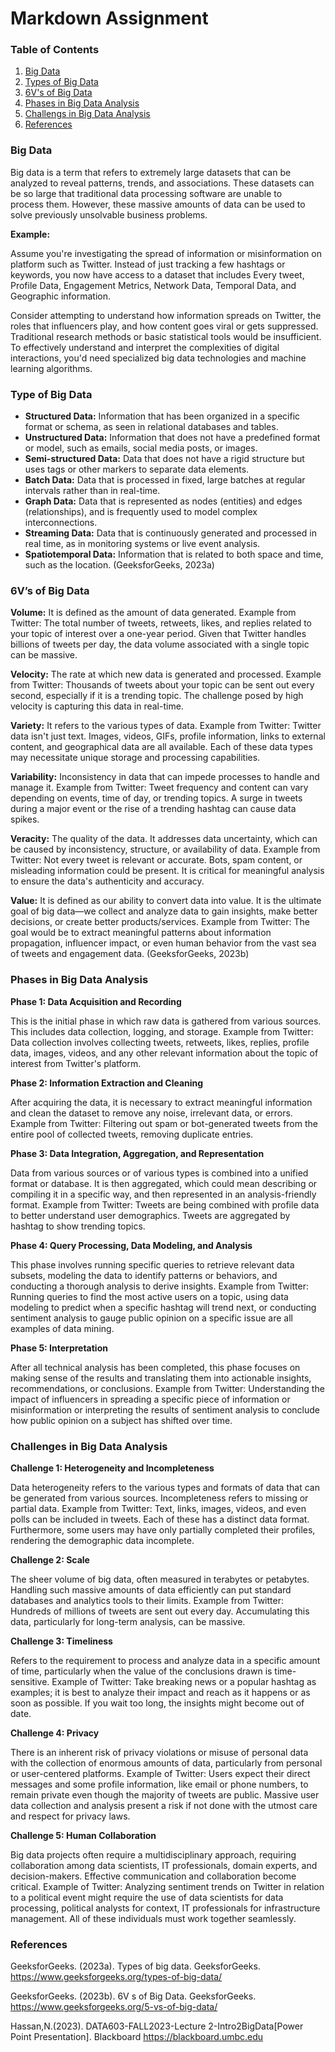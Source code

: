 # Markdown Assignment
### Table of Contents

1. [Big Data](#big-data)
2. [Types of Big Data](#type-of-big-data)
3. [6V's of Big Data](#6vs-of-big-data)
4. [Phases in Big Data Analysis](#phases-in-big-data-analysis)
5. [Challengs in Big Data Analysis](#challenges-in-big-data-analysis)
6. [References](#references)
### Big Data

Big data is a term that refers to extremely large datasets that can be analyzed to reveal patterns, trends, and associations. These datasets can be so large that traditional data processing software are unable to process them. However, these massive amounts of data can be used to solve previously unsolvable business problems.

**Example:** 

Assume you're investigating the spread of information or misinformation on platform such as Twitter. Instead of just tracking a few hashtags or keywords, you now have access to a dataset that includes Every tweet, Profile Data, Engagement Metrics, Network Data, Temporal Data, and Geographic information.

Consider attempting to understand how information spreads on Twitter, the roles that influencers play, and how content goes viral or gets suppressed. Traditional research methods or basic statistical tools would be insufficient. To effectively understand and interpret the complexities of digital interactions, you'd need specialized big data technologies and machine learning algorithms.

### Type of Big Data

- **Structured Data:** Information that has been organized in a specific format or schema, as seen in relational databases and tables.
- **Unstructured Data:** Information that does not have a predefined format or model, such as emails, social media posts, or images.
- **Semi-structured Data:** Data that does not have a rigid structure but uses tags or other markers to separate data elements.
- **Batch Data:** Data that is processed in fixed, large batches at regular intervals rather than in real-time.
- **Graph Data:** Data that is represented as nodes (entities) and edges (relationships), and is frequently used to model complex interconnections.
- **Streaming Data:** Data that is continuously generated and processed in real time, as in monitoring systems or live event analysis.
- **Spatiotemporal Data:** Information that is related to both space and time, such as the location. (GeeksforGeeks, 2023a)

### 6V’s of Big Data

**Volume:** It is defined as the amount of data generated.
Example from Twitter: The total number of tweets, retweets, likes, and replies related to your topic of interest over a one-year period. Given that Twitter handles billions of tweets per day, the data volume associated with a single topic can be massive.

**Velocity:** The rate at which new data is generated and processed.
Example from Twitter: Thousands of tweets about your topic can be sent out every second, especially if it is a trending topic. The challenge posed by high velocity is capturing this data in real-time.

**Variety:** It refers to the various types of data.
Example from Twitter: Twitter data isn't just text. Images, videos, GIFs, profile information, links to external content, and geographical data are all available. Each of these data types may necessitate unique storage and processing capabilities.

**Variability:** Inconsistency in data that can impede processes to handle and manage it.
Example from Twitter: Tweet frequency and content can vary depending on events, time of day, or trending topics. A surge in tweets during a major event or the rise of a trending hashtag can cause data spikes.

**Veracity:** The quality of the data. It addresses data uncertainty, which can be caused by inconsistency, structure, or availability of data.
Example from Twitter: Not every tweet is relevant or accurate. Bots, spam content, or misleading information could be present. It is critical for meaningful analysis to ensure the data's authenticity and accuracy.

**Value:** It is defined as our ability to convert data into value. It is the ultimate goal of big data—we collect and analyze data to gain insights, make better decisions, or create better products/services.
Example from Twitter: The goal would be to extract meaningful patterns about information propagation, influencer impact, or even human behavior from the vast sea of tweets and engagement data. (GeeksforGeeks, 2023b)


### Phases in Big Data Analysis

**Phase 1: Data Acquisition and Recording**

This is the initial phase in which raw data is gathered from various sources. This includes data collection, logging, and storage.
Example from Twitter: Data collection involves collecting tweets, retweets, likes, replies, profile data, images, videos, and any other relevant information about the topic of interest from Twitter's platform.

**Phase 2: Information Extraction and Cleaning**

After acquiring the data, it is necessary to extract meaningful information and clean the dataset to remove any noise, irrelevant data, or errors.
Example from Twitter: Filtering out spam or bot-generated tweets from the entire pool of collected tweets, removing duplicate entries.

**Phase 3: Data Integration, Aggregation, and Representation**

Data from various sources or of various types is combined into a unified format or database. It is then aggregated, which could mean describing or compiling it in a specific way, and then represented in an analysis-friendly format.
Example from Twitter: Tweets are being combined with profile data to better understand user demographics. Tweets are aggregated by hashtag to show trending topics.

**Phase 4: Query Processing, Data Modeling, and Analysis**

This phase involves running specific queries to retrieve relevant data subsets, modeling the data to identify patterns or behaviors, and conducting a thorough analysis to derive insights.
Example from Twitter: Running queries to find the most active users on a topic, using data modeling to predict when a specific hashtag will trend next, or conducting sentiment analysis to gauge public opinion on a specific issue are all examples of data mining.

**Phase 5: Interpretation**

After all technical analysis has been completed, this phase focuses on making sense of the results and translating them into actionable insights, recommendations, or conclusions.
Example from Twitter: Understanding the impact of influencers in spreading a specific piece of information or misinformation or interpreting the results of sentiment analysis to conclude how public opinion on a subject has shifted over time.

### Challenges in Big Data Analysis

**Challenge 1: Heterogeneity and Incompleteness**

Data heterogeneity refers to the various types and formats of data that can be generated from various sources. Incompleteness refers to missing or partial data.
Example from Twitter: Text, links, images, videos, and even polls can be included in tweets. Each of these has a distinct data format. Furthermore, some users may have only partially completed their profiles, rendering the demographic data incomplete.

**Challenge 2: Scale**

The sheer volume of big data, often measured in terabytes or petabytes. Handling such massive amounts of data efficiently can put standard databases and analytics tools to their limits.
Example from Twitter: Hundreds of millions of tweets are sent out every day. Accumulating this data, particularly for long-term analysis, can be massive.

**Challenge 3: Timeliness**

Refers to the requirement to process and analyze data in a specific amount of time, particularly when the value of the conclusions drawn is time-sensitive.
Example of Twitter: Take breaking news or a popular hashtag as examples; it is best to analyze their impact and reach as it happens or as soon as possible. If you wait too long, the insights might become out of date.

**Challenge 4: Privacy**

There is an inherent risk of privacy violations or misuse of personal data with the collection of enormous amounts of data, particularly from personal or user-centered platforms.
Example of Twitter: Users expect their direct messages and some profile information, like email or phone numbers, to remain private even though the majority of tweets are public. Massive user data collection and analysis present a risk if not done with the utmost care and respect for privacy laws.

**Challenge 5: Human Collaboration**

Big data projects often require a multidisciplinary approach, requiring collaboration among data scientists, IT professionals, domain experts, and decision-makers. Effective communication and collaboration become critical.
Example of Twitter: Analyzing sentiment trends on Twitter in relation to a political event might require the use of data scientists for data processing, political analysts for context, IT professionals for infrastructure management. All of these individuals must work together seamlessly.

### References

GeeksforGeeks. (2023a). Types of big data. GeeksforGeeks. https://www.geeksforgeeks.org/types-of-big-data/

GeeksforGeeks. (2023b). 6V s of Big Data. GeeksforGeeks. https://www.geeksforgeeks.org/5-vs-of-big-data/

Hassan,N.(2023). DATA603-FALL2023-Lecture 2-Intro2BigData[Power Point Presentation]. Blackboard https://blackboard.umbc.edu
